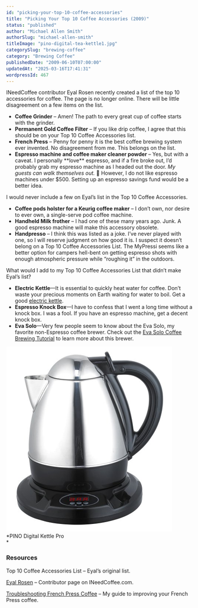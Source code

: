 ```yaml
---
id: "picking-your-top-10-coffee-accessories"
title: "Picking Your Top 10 Coffee Accessories (2009)"
status: "published"
author: "Michael Allen Smith"
authorSlug: "michael-allen-smith"
titleImage: "pino-digital-tea-kettle1.jpg"
categorySlug: "brewing-coffee"
category: "Brewing Coffee"
publishedDate: "2009-06-10T07:00:00"
updatedAt: "2025-03-16T17:41:31"
wordpressId: 467
---
```


INeedCoffee contributor Eyal Rosen recently created a list of the top 10 accessories for coffee. The page is no longer online. There will be little disagreement on a few items on the list.

-   **Coffee Grinder** – Amen! The path to every great cup of coffee starts with the grinder.
-   **Permanent Gold Coffee Filter** – If you like drip coffee, I agree that this should be on your Top 10 Coffee Accessories list.
-   **French Press** – Penny for penny it is the best coffee brewing system ever invented. No disagreement from me. This belongs on the list.
-   **Espresso machine and coffee maker cleaner powder** – Yes, but with a caveat. I personally \*\*love\*\* espresso, and if a fire broke out, I’d probably grab my espresso machine as I headed out the door. *My guests can walk themselves out.* 🙂 However, I do not like espresso machines under $500. Setting up an espresso savings fund would be a better idea.

I would never include a few on Eyal’s list in the Top 10 Coffee Accessories.

-   **Coffee pods holster for a Keurig coffee maker** – I don’t own, nor desire to ever own, a single-serve pod coffee machine.
-   **Handheld Milk frother** – I had one of these many years ago. Junk. A good espresso machine will make this accessory obsolete.
-   **Handpresso** – I think this was listed as a joke. I’ve never played with one, so I will reserve judgment on how good it is. I suspect it doesn’t belong on a Top 10 Coffee Accessories List. The MyPressi seems like a better option for campers hell-bent on getting espresso shots with enough atmospheric pressure while “roughing it” in the outdoors.

What would I add to my Top 10 Coffee Accessories List that didn’t make Eyal’s list?

-   **Electric Kettle**—It is essential to quickly heat water for coffee. Don’t waste your precious moments on Earth waiting for water to boil. Get a good [electric kettle](http://ineedcoffee.com/avoiding-plastic-3-stainless-steel-electric-kettle-options/).
-   **Espresso Knock Box**—I have to confess that I went a long time without a knock box. I was a fool. If you have an espresso machine, get a decent knock box.
-   **Eva Solo**—Very few people seem to know about the Eva Solo, my favorite non-Espresso coffee brewer. Check out the [Eva Solo Coffee Brewing Tutorial](http://ineedcoffee.com/eva-solo-coffee-brewing-tutorial/) to learn more about this brewer.

![Pino Digital Tea kettle](pino-digital-tea-kettle1.jpg)  
*PINO Digital Kettle Pro  
*

### Resources

Top 10 Coffee Accessories List – Eyal’s original list.

[Eyal Rosen](http://ineedcoffee.com/by/eyal-rosen/) – Contributor page on INeedCoffee.com.

[Troubleshooting French Press Coffee](http://ineedcoffee.com/troubleshooting-french-press-coffee/) – My guide to improving your French Press coffee.